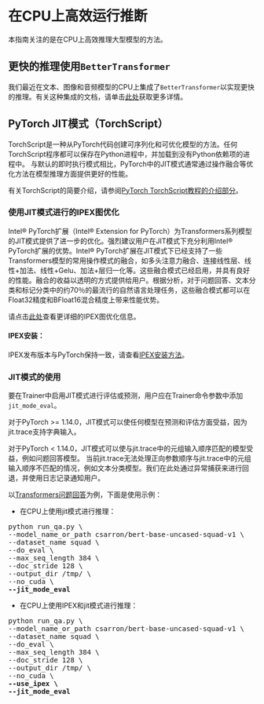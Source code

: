 <!--
版权所有2022年The HuggingFace团队。保留所有权利。

根据Apache License 2.0许可（“许可证”），您不得使用此文件，除非符合许可证的规定。
您可以在以下网址获得许可证的副本：

http://www.apache.org/licenses/LICENSE-2.0

除非适用法律要求或书面同意，根据许可证分发的软件是按"原样"分发的，
没有任何明示或暗示的担保或条件。请参阅许可证了解具体条款和条件。

⚠️请注意，此文件是Markdown格式，但包含了特定语法，用于我们的文档构建器（类似于MDX），可能无法在您的Markdown查看器中正确渲染。
-->

# 在CPU上高效运行推断

本指南关注的是在CPU上高效推理大型模型的方法。

## 更快的推理使用`BetterTransformer`

我们最近在文本、图像和音频模型的CPU上集成了`BetterTransformer`以实现更快的推理。有关这种集成的文档，请单击[此处](https://huggingface.co/docs/optimum/bettertransformer/overview)获取更多详情。

## PyTorch JIT模式（TorchScript）
TorchScript是一种从PyTorch代码创建可序列化和可优化模型的方法。任何TorchScript程序都可以保存在Python进程中，并加载到没有Python依赖项的进程中。
与默认的即时执行模式相比，PyTorch中的JIT模式通常通过操作融合等优化方法在模型推理方面提供更好的性能。

有关TorchScript的简要介绍，请参阅[PyTorch TorchScript教程的介绍部分](https://pytorch.org/tutorials/beginner/Intro_to_TorchScript_tutorial.html#tracing-modules)。

### 使用JIT模式进行的IPEX图优化
Intel® PyTorch扩展（Intel® Extension for PyTorch）为Transformers系列模型的JIT模式提供了进一步的优化。强烈建议用户在JIT模式下充分利用Intel® PyTorch扩展的优势。Intel® PyTorch扩展在JIT模式下已经支持了一些Transformers模型的常用操作模式的融合，如多头注意力融合、连接线性层、线性+加法、线性+Gelu、加法+层归一化等。这些融合模式已经启用，并具有良好的性能。融合的收益以透明的方式提供给用户。根据分析，对于问题回答、文本分类和标记分类中的约70％的最流行的自然语言处理任务，这些融合模式都可以在Float32精度和BFloat16混合精度上带来性能优势。

请点击[此处](https://intel.github.io/intel-extension-for-pytorch/cpu/latest/tutorials/features/graph_optimization.html)查看更详细的IPEX图优化信息。

#### IPEX安装：

IPEX发布版本与PyTorch保持一致，请查看[IPEX安装方法](https://intel.github.io/intel-extension-for-pytorch/)。

### JIT模式的使用
要在Trainer中启用JIT模式进行评估或预测，用户应在Trainer命令参数中添加`jit_mode_eval`。

<Tip warning={true}>

对于PyTorch >= 1.14.0，JIT模式可以使任何模型在预测和评估方面受益，因为jit.trace支持字典输入。

对于PyTorch < 1.14.0，JIT模式可以使与jit.trace中的元组输入顺序匹配的模型受益，例如问题回答模型。
当前jit.trace无法处理正向参数顺序与jit.trace中的元组输入顺序不匹配的情况，例如文本分类模型。我们在此处通过异常捕获来进行回退，并使用日志记录通知用户。

</Tip>

以[Transformers问题回答](https://github.com/huggingface/transformers/tree/main/examples/pytorch/question-answering)为例，下面是使用示例：

- 在CPU上使用jit模式进行推理：
<pre>python run_qa.py \
--model_name_or_path csarron/bert-base-uncased-squad-v1 \
--dataset_name squad \
--do_eval \
--max_seq_length 384 \
--doc_stride 128 \
--output_dir /tmp/ \
--no_cuda \
<b>--jit_mode_eval </b></pre> 

- 在CPU上使用IPEX和jit模式进行推理：
<pre>python run_qa.py \
--model_name_or_path csarron/bert-base-uncased-squad-v1 \
--dataset_name squad \
--do_eval \
--max_seq_length 384 \
--doc_stride 128 \
--output_dir /tmp/ \
--no_cuda \
<b>--use_ipex \</b>
<b>--jit_mode_eval</b></pre> 

